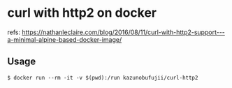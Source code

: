 # curl with http2 on docker

refs: https://nathanleclaire.com/blog/2016/08/11/curl-with-http2-support---a-minimal-alpine-based-docker-image/

## Usage

```
$ docker run --rm -it -v $(pwd):/run kazunobufujii/curl-http2
```

